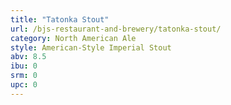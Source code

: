 ```yaml
---
title: "Tatonka Stout"
url: /bjs-restaurant-and-brewery/tatonka-stout/
category: North American Ale
style: American-Style Imperial Stout
abv: 8.5
ibu: 0
srm: 0
upc: 0
---
```


